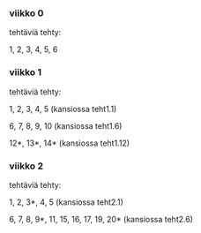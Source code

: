 ### viikko 0
tehtäviä tehty: 

1, 2, 3, 4, 5, 6

### viikko 1
tehtäviä tehty: 

1, 2, 3, 4, 5 (kansiossa teht1.1)

6, 7, 8, 9, 10 (kansiossa teht1.6)

12*, 13*, 14* (kansiossa teht1.12)

### viikko 2
tehtäviä tehty: 

1, 2, 3*, 4, 5 (kansiossa teht2.1)

6, 7, 8, 9*, 11, 15, 16, 17, 19, 20* (kansiossa teht2.6)

